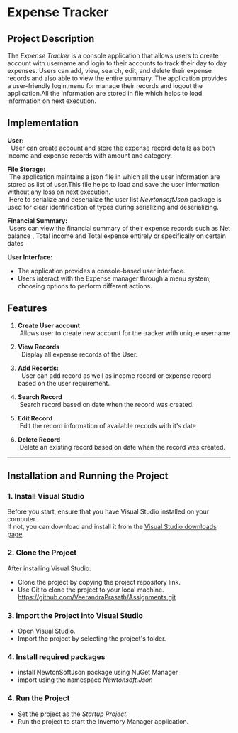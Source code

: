 ﻿# Expense Tracker
## Project Description
The *Expense Tracker* is a console application that allows users to create account with username and login to their accounts to track their day to day expenses. Users can add, view, search, edit, and delete their expense records and also able to view the entire summary. The application provides a user-friendly login,menu for manage their records and logout the application.All the information are stored in file which helps to load information on next execution.
## Implementation
**User:**<br>
     &nbsp; User can create account and store the expense record details as both income and expense records with amount and category.
 
**File Storage:**<br>
    &nbsp;The application maintains a json file in which all the user information are stored as list of user.This file helps to load and save the user information without any loss on next execution.<br>
     &nbsp;Here to serialize and deserialize the user list  *NewtonsoftJson*  package is used for clear  identification of types during  serializing and deserializing.
    
**Financial Summary:**<br>
     &nbsp;Users can view the financial summary of their expense records such as Net balance , Total income and Total expense entirely or specifically on certain dates
 
**User Interface:**
  - The application provides a console-based user interface.
  - Users interact with the Expense manager through a menu system, choosing options to perform different actions.
## Features
1. **Create User account**<br>
      &nbsp;Allows user to create new account for the tracker with unique username
2. **View Records**<br> 
  &nbsp; Display all expense records of the User.
3. **Add Records:**<br>
      &nbsp; User can add record as well as income record or expense record based on the user requirement.
 
4. **Search Record**<br>
      &nbsp;Search record based on date when the record was created.
5. **Edit Record**<br> 
   &nbsp;Edit the record information of  available records with it's date
6. **Delete Record**<br>
   &nbsp;Delete an existing record based on date  when the record was created.
---
## Installation and Running the Project
### 1. Install Visual Studio
Before you start, ensure that you have Visual Studio installed on your computer.  
If not, you can download and install it from the [Visual Studio downloads page](https://visualstudio.microsoft.com/).
### 2. Clone the Project
After installing Visual Studio:  
- Clone the project by copying the project repository link.  
- Use Git to clone the project to your local machine.  
https://github.com/VeerandraPrasath/Assignments.git
### 3. Import the Project into Visual Studio
- Open Visual Studio.  
- Import the project by selecting the project's folder.  
### 4. Install required packages
- install NewtonSoftJson package using NuGet Manager
- import using the namespace *Newtonsoft.Json*
### 4. Run the Project
- Set the project as the *Startup Project*.  
- Run the project to start the Inventory  Manager application.